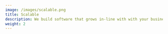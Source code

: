 ```yaml
---
image: /images/scalable.png
title: Scalable
description: We build software that grows in-line with with your business
weight: 2
---
```

